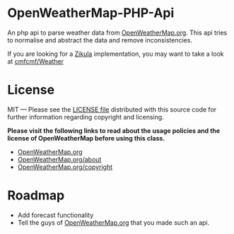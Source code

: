 OpenWeatherMap-PHP-Api
======================
An php api to parse weather data from [OpenWeatherMap.org](http://www.OpenWeatherMap.org). This api tries to normalise and abstract the data and remove inconsistencies.

If you are looking for a [Zikula](http://www.zikula.org) implementation, you may want to take a look at [cmfcmf/Weather](https://github.com/cmfcmf/Weather)

License
=======
MIT — Please see the [LICENSE file](https://github.com/cmfcmf/OpenWeatherMap-PHP-Api/blob/master/LICENSE) distributed with this source code for further information regarding copyright and licensing.

**Please visit the following links to read about the usage policies and the license of OpenWeatherMap before using this class.**
- [OpenWeatherMap.org](http://www.OpenWeatherMap.org)
- [OpenWeatherMap.org/about](http://www.OpenWeatherMap.org/about)
- [OpenWeatherMap.org/copyright](http://www.OpenWeatherMap.org/copyright)

Roadmap
=======
- Add forecast functionality
- Tell the guys of [OpenWeatherMap.org](http://www.OpenWeatherMap.org) that you made such an api.
